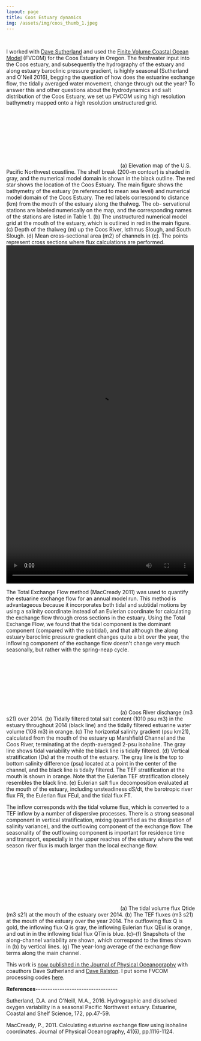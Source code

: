 ```yaml
---
layout: page
title: Coos Estuary dynamics
img: /assets/img/coos_thumb_1.jpeg
---
```


<div class="img_row">
    <img class="col one left" src="{{ site.baseurl }}/assets/img/pic1.png" alt="" title="example image"/>
    <img class="col two right" src="{{ site.baseurl }}/assets/img/pic3.jpeg" alt="" title="example image"/>
</div>

I worked with [Dave Sutherland](https://www.oceanice.org) and used the [Finite Volume Coastal Ocean Model](http://fvcom.smast.umassd.edu/fvcom/) (FVCOM) for the Coos Estuary in Oregon. The freshwater input into the Coos estuary, and subsequently the hydrography of the estuary and along estuary baroclinic pressure gradient, is highly seasonal (Sutherland and O'Neil 2016), begging the question of how does the estuarine exchange flow, the tidally averaged water movement, change through out the year? To answer this and other questions about the hydrodynamics and salt distribution of the Coos Estuary, we set up FVCOM using high resolution bathymetry mapped onto a high resolution unstructured grid.

<object data="/assets/pdf/Fig1.pdf" type="application/pdf" width="600px" height="800px">
    <embed src="https://github.com/tedconroy/tedconroy.github.io/tree/master">
    </embed>
</object>
(a) Elevation map of the U.S. Pacific Northwest coastline. The shelf break (200-m contour) is shaded in gray, and the numerical model domain is shown in the black outline. The red star shows the location of the Coos Estuary. The main figure shows the bathymetry of the estuary (m referenced to mean sea level) and numerical model domain of the Coos Estuary. The red labels correspond to distance (km) from the mouth of the estuary along the thalweg. The ob- servational stations are labeled numerically on the map, and the corresponding names of the stations are listed in Table 1. (b) The unstructured numerical model grid at the mouth of the estuary, which is outlined in red in the main figure. (c) Depth of the thalweg (m) up the Coos River, Isthmus Slough, and South Slough. (d) Mean cross-sectional area (m2) of channels in (c). The points represent cross sections where flux calculations are performed.

<video width="500" height="900" controls>
  <source src="/assets/img/movie.mp4" type="video/mp4">
</video>

The Total Exchange Flow method (MacCready 2011) was used to quantify the estuarine exchange flow for an annual model run. This method is advantageous because it incorporates both tidal and subtidal motions by using a salinity coordinate instead of an Eulerian coordinate for calculating the exchange flow through cross sections in the estuary. Using the Total Exchange Flow, we found that the tidal component is the dominant component (compared with the subtidal), and that although the along estuary baroclinic pressure gradient changes quite a bit over the year, the inflowing component of the exchange flow doesn't change very much seasonally, but rather with the spring-neap cycle.

<object data="/assets/pdf/Fig7.pdf" type="application/pdf" width="600px" height="400px">
    <embed src="https://github.com/tedconroy/tedconroy.github.io/tree/master">
    </embed>
</object>
 (a) Coos River discharge (m3 s21) over 2014. (b) Tidally filtered total salt content (1010 psu m3) in the estuary throughout 2014 (black line) and the tidally filtered estuarine water volume (108 m3) in orange. (c) The horizontal salinity gradient (psu km21), calculated from the mouth of the estuary up Marshfield Channel and the Coos River, terminating at the depth-averaged 2-psu isohaline. The gray line shows tidal variability while the black line is tidally filtered. (d) Vertical stratification (Ds) at the mouth of the estuary. The gray line is the top to bottom salinity difference (psu) located at a point in the center of the channel, and the black line is tidally filtered. The TEF stratification at the mouth is shown in orange. Note that the Eulerian TEF stratification closely resembles the black line. (e) Eulerian salt flux decomposition evaluated at the mouth of the estuary, including unsteadiness dS/dt, the barotropic river flux FR, the Eulerian flux FEul, and the tidal flux FT.
 
 
The inflow corresponds with the tidal volume flux, which is converted to a TEF inflow by a number of dispersive processes. There is a strong seasonal component in vertical stratification, mixing (quantified as the dissipation of salinity variance), and the outflowing component of the exchange flow. The seasonality of the outflowing component is important for residence time and transport, especially in the upper reaches of the estuary where the wet season river flux is much larger than the local exchange flow.

<object data="/assets/pdf/Fig9.pdf" type="application/pdf" width="600px" height="400px">
    <embed src="https://github.com/tedconroy/tedconroy.github.io/tree/master">
    </embed>
</object>
(a) The tidal volume flux Qtide (m3 s21) at the mouth of the estuary over 2014. (b) The TEF fluxes (m3 s21) at the mouth of the estuary over the year 2014. The outflowing flux Q is gold, the inflowing flux Q is gray, the inflowing Eulerian flux QEul is orange, and out in in the inflowing tidal flux QTin is blue. (c)–(f) Snapshots of the along-channel variability are shown, which correspond to the times shown in (b) by vertical lines. (g) The year-long average of the exchange flow terms along the main channel.


This work is [now published in the Journal of Physical Oceanography](https://journals.ametsoc.org/doi/abs/10.1175/JPO-D-19-0108.1) with coauthors Dave Sutherland and [Dave Ralston](https://www2.whoi.edu/staff/dralston/). I put some FVCOM processing codes [here](https://github.com/tedconroy/ocean-model-codes).

**References**----------------------------------

Sutherland, D.A. and O'Neill, M.A., 2016. Hydrographic and dissolved oxygen variability in a seasonal Pacific Northwest estuary. Estuarine, Coastal and Shelf Science, 172, pp.47-59.

MacCready, P., 2011. Calculating estuarine exchange flow using isohaline coordinates. Journal of Physical Oceanography, 41(6), pp.1116-1124.
